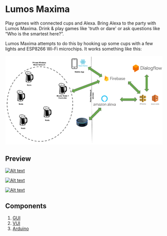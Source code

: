 # Lumos Maxima
Play games with connected cups and Alexa. Bring Alexa to the party with Lumos Maxima. Drink & play games like 'truth or dare' or ask questions like “Who is the smartest here?”.

Lumos Maxima attempts to do this by hooking up some cups with a few lights and ESP8266 Wi-Fi microchips. It works something like this:

![Node + Controller](images/lumos-maxima.png?raw=true)


## Preview
[![Alt text](https://img.youtube.com/vi/9t4dC5ZoHR0/0.jpg)](https://www.youtube.com/watch?v=9t4dC5ZoHR0)

[![Alt text](https://img.youtube.com/vi/lgSUKPWp-fU/0.jpg)](https://www.youtube.com/watch?v=lgSUKPWp-fU)

[![Alt text](https://img.youtube.com/vi/Yusty3XYylk/0.jpg)](https://www.youtube.com/watch?v=Yusty3XYylk)

## Components
1. [GUI](GUI/README.md)
2. [VUI](VUI/README.md)
2. [Arduino](Arduino/README.md)